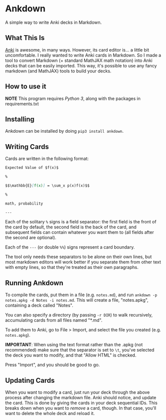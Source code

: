 # Ankdown

A simple way to write Anki decks in Markdown.

## What This Is

[Anki](https://apps.ankiweb.net) is awesome, in many ways.
However, its card editor is... a little bit uncomfortable.
I really wanted to write Anki cards in Markdown. So I made
a tool to convert Markdown (+ standard MathJAX math notation)
into Anki decks that can be easily imported. This way, it's
possible to use any fancy markdown (and MathJAX) tools to build
your decks.

## How to use it

**NOTE** This program requires _Python 3_, along with the
packages in requirements.txt

## Installing

Ankdown can be installed by doing `pip3 install ankdown`.

## Writing Cards

Cards are written in the following format:

```markdown
Expected Value of $f(x)$

%

$$\mathbb{E}[f(x)] = \sum_x p(x)f(x)$$

%

math, probability

---
```

Each of the solitary `%` signs is a field separator: the first
field is the front of the card by default, the second field is
the back of the card, and subsequent fields can contain whatever
you want them to (all fields after the second are optional).

Each of the `---` (or double `%%`) signs represent a card boundary.

The tool only needs these separators to be alone on their own lines,
but most markdown editors will work better if you separate them from
other text with empty lines, so that they're treated as their own
paragraphs.

## Running Ankdown

To compile the cards, put them in a file (e.g. `notes.md`), and run
`ankdown -p notes.apkg -d Notes -i notes.md`. This will create a file,
"notes.apkg", containing a deck called "Notes".

You can also specify a directory (by passing `-r DIR`) to walk
recursively, accumulating cards from all files named "*.md".

To add them to Anki, go to File > Import, and select the file you created
(e.g. `notes.apkg`).

**IMPORTANT**: When using the text format rather than the .apkg
(not recommended) make sure that the separator is set to `\t`,
you've selected the deck you want to modify, and that "Allow HTML"
is checked.

Press "Import", and you should be good to go.

## Updating Cards

When you want to modify a card, just run your deck through the above
process after changing the markdown file. Anki should notice, and update
the card. This is done by giving the cards in your deck sequential IDs.
This breaks down when you want to _remove_ a card, though. In that
case, you'll want to delete the whole deck and reload it.